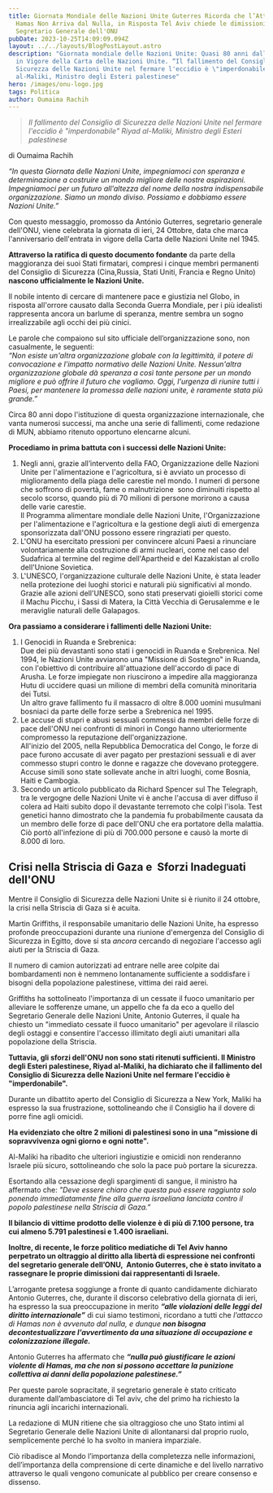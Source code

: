```yaml
---
title: Giornata Mondiale delle Nazioni Unite Guterres Ricorda che l’Attacco di
  Hamas Non Arriva dal Nulla, in Risposta Tel Aviv chiede le dimissioni al
  Segretario Generale dell'ONU
pubDate: 2023-10-25T14:09:09.094Z
layout: ../../layouts/BlogPostLayout.astro
description: "Giornata mondiale delle Nazioni Unite: Quasi 80 anni dall'entrata
  in Vigore della Carta delle Nazioni Unite. “Il fallimento del Consiglio di
  Sicurezza delle Nazioni Unite nel fermare l'eccidio è \"imperdonabile\" Riyad
  al-Maliki, Ministro degli Esteri palestinese"
hero: /images/onu-logo.jpg
tags: Politica
author: Oumaima Rachih
---
```

> *Il fallimento del Consiglio di Sicurezza delle Nazioni Unite nel fermare l'eccidio è "imperdonabile" Riyad al-Maliki, Ministro degli Esteri palestinese*

di Oumaima Rachih

*“In questa Giornata delle Nazioni Unite, impegniamoci con speranza e determinazione a costruire un mondo migliore delle nostre aspirazioni. Impegniamoci per un futuro all'altezza del nome della nostra indispensabile organizzazione. Siamo un mondo diviso. Possiamo e dobbiamo essere Nazioni Unite.”*

Con questo messaggio, promosso da António Guterres, segretario generale dell'ONU, viene celebrata la giornata di ieri, 24 Ottobre, data che marca l'anniversario dell'entrata in vigore della Carta delle Nazioni Unite nel 1945. 

**Attraverso la ratifica di questo documento fondante** da parte della maggioranza dei suoi Stati firmatari, compresi i cinque membri permanenti del Consiglio di Sicurezza (Cina,Russia, Stati Uniti, Francia e Regno Unito) **nascono ufficialmente le Nazioni Unite.** 

Il nobile intento di cercare di mantenere pace e giustizia nel Globo, in risposta all'orrore causato dalla Seconda Guerra Mondiale, per i più idealisti rappresenta ancora un barlume di speranza, mentre sembra un sogno irrealizzabile agli occhi dei più cinici.

Le parole che compaiono sul sito ufficiale dell’organizzazione sono, non casualmente, le seguenti:\
*“Non esiste un'altra organizzazione globale con la legittimità, il potere di convocazione e l'impatto normativo delle Nazioni Unite. Nessun'altra organizzazione globale dà speranza a così tante persone per un mondo migliore e può offrire il futuro che vogliamo. Oggi, l'urgenza di riunire tutti i Paesi, per mantenere la promessa delle nazioni unite, è raramente stata più grande.”*

Circa 80 anni dopo l'istituzione di questa organizzazione internazionale, che vanta numerosi successi, ma anche una serie di fallimenti, come redazione di MUN, abbiamo ritenuto opportuno elencarne alcuni.

**Procediamo in prima battuta con i successi delle Nazioni Unite:** 

1. Negli anni, grazie all’intervento della FAO, Organizzazione delle Nazioni Unite per l'alimentazione e l'agricoltura, si è avviato un processo di miglioramento della piaga delle carestie nel mondo. I numeri di persone che soffrono di povertà, fame o malnutrizione  sono diminuiti rispetto al secolo scorso, quando più di 70 milioni di persone morirono a causa delle varie carestie. \
   Il Programma alimentare mondiale delle Nazioni Unite, l'Organizzazione per l'alimentazione e l'agricoltura e la gestione degli aiuti di emergenza sponsorizzata dall'ONU possono essere ringraziati per questo. 
2. L'ONU ha esercitato pressioni per convincere alcuni Paesi a rinunciare volontariamente alla costruzione di armi nucleari, come nel caso del Sudafrica al termine del regime dell'Apartheid e del Kazakistan al crollo dell'Unione Sovietica.
3. L'UNESCO, l'organizzazione culturale delle Nazioni Unite, è stata leader nella protezione dei luoghi storici e naturali più significativi al mondo. Grazie alle azioni dell'UNESCO, sono stati preservati gioielli storici come il Machu Picchu, i Sassi di Matera, la Città Vecchia di Gerusalemme e le meraviglie naturali delle Galapagos.

**Ora passiamo a considerare i fallimenti delle Nazioni Unite:** 

1. I Genocidi in Ruanda e Srebrenica: \
   Due dei più devastanti sono stati i genocidi in Ruanda e Srebrenica. Nel 1994, le Nazioni Unite avviarono una "Missione di Sostegno" in Ruanda, con l'obiettivo di contribuire all'attuazione dell'accordo di pace di Arusha. Le forze impiegate non riuscirono a impedire alla maggioranza Hutu di uccidere quasi un milione di membri della comunità minoritaria dei Tutsi.\
   Un altro grave fallimento fu il massacro di oltre 8.000 uomini musulmani bosniaci da parte delle forze serbe a Srebrenica nel 1995.
2. Le accuse di stupri e abusi sessuali commessi da membri delle forze di pace dell'ONU nei confronti di minori in Congo hanno ulteriormente compromesso la reputazione dell'organizzazione. \
   All'inizio del 2005, nella Repubblica Democratica del Congo, le forze di pace furono accusate di aver pagato per prestazioni sessuali e di aver commesso stupri contro le donne e ragazze che dovevano proteggere. Accuse simili sono state sollevate anche in altri luoghi, come Bosnia, Haiti e Cambogia.
3. Secondo un articolo pubblicato da Richard Spencer sul The Telegraph, tra le vergogne delle Nazioni Unite vi è anche l'accusa di aver diffuso il colera ad Haiti subito dopo il devastante terremoto che colpì l'isola. Test genetici hanno dimostrato che la pandemia fu probabilmente causata da un membro delle forze di pace dell'ONU che era portatore della malattia. Ciò portò all'infezione di più di 700.000 persone e causò la morte di 8.000 di loro.

## Crisi nella Striscia di Gaza e  Sforzi Inadeguati dell'ONU

Mentre il Consiglio di Sicurezza delle Nazioni Unite si è riunito il 24 ottobre, la crisi nella Striscia di Gaza si è acuita.

Martin Griffiths, il responsabile umanitario delle Nazioni Unite, ha espresso profonde preoccupazioni durante una riunione d'emergenza del Consiglio di Sicurezza in Egitto, dove si sta *ancora* cercando di negoziare l'accesso agli aiuti per la Striscia di Gaza. 

Il numero di camion autorizzati ad entrare nelle aree colpite dai bombardamenti non è nemmeno lontanamente sufficiente a soddisfare i bisogni della popolazione palestinese, vittima dei raid aerei. 

Griffiths ha sottolineato l'importanza di un cessate il fuoco umanitario per alleviare le sofferenze umane, un appello che fa da eco a quello del Segretario Generale delle Nazioni Unite, Antonio Guterres, il quale ha chiesto un "immediato cessate il fuoco umanitario" per agevolare il rilascio degli ostaggi e consentire l'accesso illimitato degli aiuti umanitari alla popolazione della Striscia.

**Tuttavia, gli sforzi dell'ONU non sono stati ritenuti sufficienti. Il Ministro degli Esteri palestinese, Riyad al-Maliki, ha dichiarato che il fallimento del Consiglio di Sicurezza delle Nazioni Unite nel fermare l'eccidio è "imperdonabile".** 

Durante un dibattito aperto del Consiglio di Sicurezza a New York, Maliki ha espresso la sua frustrazione, sottolineando che il Consiglio ha il dovere di porre fine agli omicidi. 

**Ha evidenziato che oltre 2 milioni di palestinesi sono in una "missione di sopravvivenza ogni giorno e ogni notte".** 

Al-Maliki ha ribadito che ulteriori ingiustizie e omicidi non renderanno Israele più sicuro, sottolineando che solo la pace può portare la sicurezza. 

Esortando alla cessazione degli spargimenti di sangue, il ministro ha affermato che: *"Deve essere chiaro che questa può essere raggiunta solo ponendo immediatamente fine alla guerra israeliana lanciata contro il popolo palestinese nella Striscia di Gaza.”*

**Il bilancio di vittime prodotto delle violenze è di più di 7.100 persone, tra cui almeno 5.791 palestinesi e 1.400 israeliani.**

**Inoltre, di recente, le forze politico mediatiche di Tel Aviv hanno perpetrato un oltraggio al diritto alla libertà di espressione nei confronti del segretario generale dell’ONU,  Antonio Guterres, che è stato invitato a rassegnare le proprie dimissioni dai rappresentanti di Israele.** 

L’arrogante pretesa soggiunge a fronte di quanto candidamente dichiarato Antonio Guterres, che, durante il discorso celebrativo della giornata di ieri, ha espresso la sua preoccupazione in merito ***“alle violazioni delle leggi del diritto internazionale”*** di cui siamo testimoni, ricordano a tutti che *l’attacco di Hamas non è avvenuto dal nulla, e dunque **non bisogna decontestualizzare l'avvertimento da una situazione di occupazione e colonizzazione illegale.*** 

Antonio Guterres ha affermato che ***“nulla può giustificare le azioni violente di Hamas, ma che non si possono accettare la punizione collettiva ai danni della popolazione palestinese.”*** 

Per queste parole sopracitate, il segretario generale è stato criticato duramente dall’ambasciatore di Tel aviv, che del primo ha richiesto la rinuncia agli incarichi internazionali.

La redazione di MUN ritiene che sia oltraggioso che uno Stato intimi al Segretario Generale delle Nazioni Unite di allontanarsi dal proprio ruolo,  semplicemente perché lo ha svolto in maniera imparziale.

Ciò ribadisce al Mondo l’importanza della completezza nelle informazioni, dell’importanza della comprensione di certe dinamiche e del livello narrativo attraverso le quali vengono comunicate al pubblico per creare consenso e dissenso.